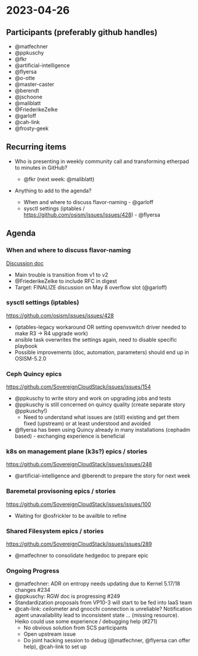 # 2023-04-26

## Participants (preferably github handles)

* @matfechner
* @ppkuschy
* @fkr
* @artificial-intelligence
* @flyersa
* @o-otte
* @master-caster
* @berendt
* @jschoone
* @maliblatt
* @FriederikeZelke
* @garloff
* @cah-link
* @frosty-geek

## Recurring items

- Who is presenting in weekly community call and transforming etherpad to minutes in GitHub?
  - @fkr (next week: @maliblatt)
 
- Anything to add to the agenda?
    - When and where to discuss flavor-naming - @garloff
    - sysctl settings (iptables / https://github.com/osism/issues/issues/428) - @flyersa


## Agenda

### When and where to discuss flavor-naming
[Discussion doc](https://input.scs.community/Why-Standardized-Flavors-And-Names)
- Main trouble is transition from v1 to v2
- @FriederikeZelke to include RFC in digest
- Target: FINALIZE discussion on May 8 overflow slot (@garloff)
    
### sysctl settings (iptables)

https://github.com/osism/issues/issues/428

* (iptables-legacy workaround OR setting openvswitch driver needed to make R3 -> R4 upgrade work)
* ansible task overwrites the settings again, need to disable specific playbook
* Possible improvements (doc, automation, parameters) should end up in OSISM-5.2.0

### Ceph Quincy epics
https://github.com/SovereignCloudStack/issues/issues/154
* @ppkuschy to write story and work on upgrading jobs and tests
* @ppkuschy is still concerned on quincy quality (create separate story @ppkuschy!)
    * Need to understand what issues are (still) existing and get them fixed (upstream) or at least understood and avoided 
* @flyersa has been using Quincy already in many installations (cephadm based) - exchanging experience is beneficial

### k8s on management plane (k3s?) epics / stories
https://github.com/SovereignCloudStack/issues/issues/248

* @artificial-intelligence and @berendt to prepare the story for next week

### Baremetal provisoning epics / stories

https://github.com/SovereignCloudStack/issues/issues/100

* Waiting for @osfrickler to be availble to refine

### Shared Filesystem epics / stories

https://github.com/SovereignCloudStack/issues/issues/289

* @matfechner to consolidate hedgedoc to prepare epic

### Ongoing Progress
* @matfechner: ADR on entropy needs updating due to Kernel 5.17/18 changes #234
* @ppkuschy: RGW doc is progressing #249
* Standardization proposals from VP10-3 will start to be fed into IaaS team
* @cah-link: ceilometer and gnocchi connection is unreliable? Notification agent unavailability lead to inconsistent state ... (missing resource). Heiko could use some experience / debugging help (#271)
    * No obvious solution from SCS participants
    * Open upstream issue
    * Do joint hacking session to debug (@matfechner, @flyersa can offer help), @cah-link to set up
